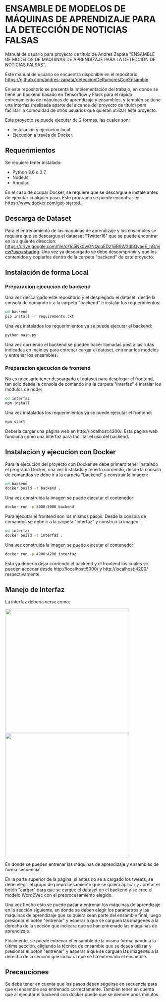 # ENSAMBLE DE MODELOS DE MÁQUINAS DE APRENDIZAJE PARA LA DETECCIÓN DE NOTICIAS FALSAS

Manual de usuario para proyecto de título de Andres Zapata "ENSAMBLE DE MODELOS DE MÁQUINAS DE APRENDIZAJE PARA LA DETECCIÓN DE NOTICIAS FALSAS".

Este manual de usuario se encuentra disponible en el repositorio https://github.com/andres-zapata/deteccionDeRumoresConEnsamble.

En este repositorio se presenta la implementación del trabajo, en donde se tiene un backend basado en Tensorflow y Flask para el rápido entrenamiento de máquinas de aprendizaje y ensambles, y también se tiene una interfaz (realizada aparte del alcance del proyecto de título) para facilitar la comodidad de otros usuarios que quieran utilizar este proyecto.

Este proyecto se puede ejecutar de 2 formas, las cuales son:
- Instalación y ejecución local.
- Ejecución a través de Docker.

## Requerimientos
Se requiere tener instalado:
- Python 3.6 o 3.7.
- NodeJs.
- Angular.

En el caso de ocupar Docker, se requiere que se descargue e instale antes de ejecutar cualquier paso. Este programa se puede encontrar en https://www.docker.com/get-started.

## Descarga de Dataset

Para el entrenamiento de las maquinas de aprendizaje y los ensambles se requiere que se descargue el dataaset "Twitter16" que se puede encontrar en la siguiente direccion: https://drive.google.com/file/d/1o5Nx0wGNQcqEDz1jiiB9W3dbQyaeE_hG/view?usp=sharing. Una vez ya descargado se debe descomprimir y que los contenidos y copiarlos dentro de la carpeta "backend" de este proyecto.
## Instalación de forma Local

### Preparacion ejecucion de backend
Una vez descargado este repositorio y el desplegado el dataset, desde la consola de comando ir a la carpeta "backend" e instalar los requerimientos:
```bash
cd backend
pip install -r requirements.txt
```

Una vez instalados los requerimientos ya se puede ejecutar el backend:
```bash
python main.py
```
Una vez corriendo el backend se pueden hacer llamadas post a las rutas indicadas en main.py para entrenar cargar el dataset, entrenar los modelos y entrenar los ensambles.

### Preparacion ejecucion de frontend
No es necesario tener descargado el dataset para desplegar el frontend, tan solo desde la consola de comando ir a la carpeta "interfaz" e instalar los módulos de node:
```bash
cd interfaz
npm install
```
Una vez instalados los requerimientos ya se puede ejecutar el frontend:
```bash
npm start
```

Debería cargar una página web en http://localhost:4200/. Esta página web funciona como una interfaz para facilitar el uso del backend.


## Instalacion y ejecucion con Docker

Para la ejecución del proyecto con Docker se debe primero tener instalado el programa Docker, una vez instalado y tenerlo corriendo, desde la consola de comandos se debe ir a la carpeta "backend" y construir la imagen:
```bash
cd backend
docker build -t backend .
```
Una vez construida la imagen se puede ejecutar el contenedor:
```bash
docker run -p 5000:5000 backend
```

Para ejecutar el frontend son los mismos pasos. Desde la consola de comandos se debe ir a la carpeta "interfaz" y construir la imagen:
```bash
cd interfaz
docker build -t interfaz .
```
Una vez construida la imagen se puede ejecutar el contenedor:
```bash
docker run -p 4200:4200 interfaz
```
Esto ya debería dejar corriendo el backend y el frontend los cuales se pueden acceder desde http://localhost:5000/ y http://localhost:4200/ respectivamente.

## Manejo de Interfaz

La interfaz debería verse como:

<img src='imgs/imagen1.jpg' width="400px"/>
<img src='imgs/imagen2.jpg' width="400px"/>

En donde se pueden entrenar las máquinas de aprendizaje y ensambles de forma secuencial.

En la parte superior de la página, si antes no se a cargado los tweets, se debe elegir el grupo de preprocesamiento que se quiera aplicar y apretar el botón "cargar" para que se cargue el dataset en el backend y se cree el modelo Word2Vec con el preprocesamiento elegido.

Una vez hecho esto se puede pasar a entrenar los máquinas de aprendizaje en la sección siguiente, en donde se deben elegir los parámetros y las máquinas de aprendizaje que se quiera sean parte del ensamble final, luego presionar el botón "entrenar" y esperar a que se carguen las imagenes a la derecha de la sección que indicara que se han entrenado las máquinas de aprendizaje.

Finalmente, se puede entrenar el ensamble de la misma forma, yendo a la última sección, eligiendo la técnica de ensamble que se desea utilizar y presionar el botón "entrenar" y esperar a que se carguen las imagenes a la derecha de la sección que indicara que se ha entrenado el ensamble.

## Precauciones

Se debe tener en cuenta que los pasos deben seguirse en secuencia para que el ensamble sea entrenado correctamente. También tener en cuenta que al ejecutar el backend con docker puede que se demore unos minutos.
